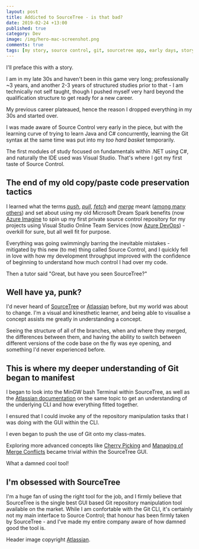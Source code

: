 ```yaml
---
layout: post
title: Addicted to SourceTree - is that bad?
date: 2019-02-24 +13:00
published: true
category: Dev
image: /img/hero-mac-screenshot.png
comments: true
tags: [my story, source control, git, sourcetree app, early days, story time, career development]
---
```


I'll preface this with a story.

I am in my late 30s and haven't been in this game very long; professionally ~3 years, and another 2-3 years of structured studies prior to that - I am technically not self taught, though I pushed myself very hard beyond the qualification structure to get ready for a new career.

My previous career plateaued, hence the reason I dropped everything in my 30s and started over.

I was made aware of Source Control very early in the piece, but with the learning curve of trying to learn Java and C# concurrently, learning the Git syntax at the same time was put into my _too hard basket_ temporarily.

The first modules of study focused on fundamentals within .NET using C#, and naturally the IDE used was Visual Studio. That's where I got my first taste of Source Control.

## The end of my old copy/paste code preservation tactics

I learned what the terms [_push_](https://git-scm.com/docs/git-push), [_pull_](https://git-scm.com/docs/git-pull), [_fetch_](https://git-scm.com/docs/git-fetch) and [_merge_](https://git-scm.com/docs/git-merge) meant ([among many others](https://git-scm.com/docs/)) and set about using my old Microsoft Dream Spark benefits (now [Azure Imagine](https://azureforeducation.microsoft.com/en-us/Institutions) to spin up my first private source control repository for my projects using Visual Studio Online Team Services (now [Azure DevOps](https://azure.microsoft.com/en-us/services/devops/)) - overkill for sure, but all well fit for purpose.

Everything was going swimmingly barring the inevitable mistakes - mitigated by this new (to me) thing called Source Control, and I quickly fell in love with how my development throughput improved with the confidence of beginning to understand how much control I had over my code.

Then a tutor said "Great, but have you seen SourceTree?"

## Well have ya, punk?

I'd never heard of [SourceTree](https://www.sourcetreeapp.com/) or [Atlassian](https://www.atlassian.com/company) before, but my world was about to change. I'm a visual and kinesthetic learner, and being able to visualise a concept assists me greatly in understanding a concept.

Seeing the structure of all of the branches, when and where they merged, the differences between them, and having the ability to switch between different versions of the code base on the fly was eye opening, and something I'd never experienced before.

## This is where my deeper understanding of Git began to manifest

I began to look into the MinGW bash Terminal within SourceTree, as well as the [Atlassian documentation](https://confluence.atlassian.com/bitbucketserver/basic-git-commands-776639767.html) on the same topic to get an understanding of the underlying CLI and how everything fitted together.

I ensured that I could invoke any of the repository manipulation tasks that I was doing with the GUI within the CLI.

I even began to push the use of Git onto my class-mates.

Exploring more advanced concepts like [Cherry Picking](https://git-scm.com/docs/git-cherry-pick) and [Managing of Merge Conflicts](https://help.github.com/en/articles/resolving-a-merge-conflict-using-the-command-line) became trivial within the SourceTree GUI.

What a damned cool tool!

## I'm obsessed with SourceTree

I'm a huge fan of using the right tool for the job, and I firmly believe that SourceTree is the single best GUI based Git repository manipulation tool available on the market. While I am confortable with the Git CLI, it's certainly not my main interface to Source Control; that honour has been firmly taken by SourceTree - and I've made my entire company aware of how damned good the tool is.

Header image copyright [Atlassian](https://www.atlassian.com/company).
